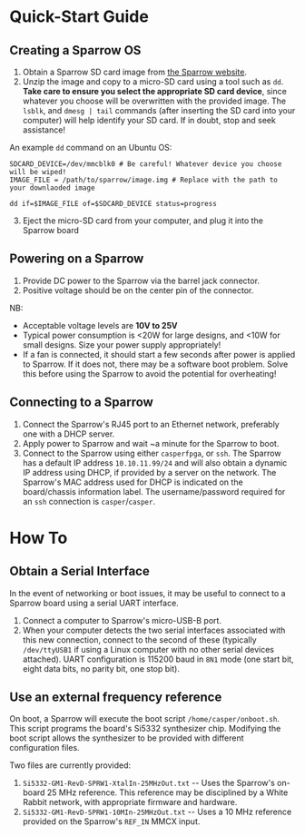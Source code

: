 # Quick-Start Guide

## Creating a Sparrow OS

  1. Obtain a Sparrow SD card image from [the Sparrow website](https://realtimeradio.co.uk/hardware).
  2. Unzip the image and copy to a micro-SD card using a tool such as `dd`.
  **Take care to ensure you select the appropriate SD card device**, since whatever you choose will be overwritten with the provided image.
  The `lsblk`, and `dmesg | tail` commands (after inserting the SD card into your computer) will help identify your SD card.
  If in doubt, stop and seek assistance!

  An example `dd` command on an Ubuntu OS:

  ```
  SDCARD_DEVICE=/dev/mmcblk0 # Be careful! Whatever device you choose will be wiped!
  IMAGE_FILE = /path/to/sparrow/image.img # Replace with the path to your downlaoded image

  dd if=$IMAGE_FILE of=$SDCARD_DEVICE status=progress
  ```
  3. Eject the micro-SD card from your computer, and plug it into the Sparrow board

## Powering on a Sparrow

  1. Provide DC power to the Sparrow via the barrel jack connector.
  2. Positive voltage should be on the center pin of the connector.

  NB:

  - Acceptable voltage levels are **10V to 25V**
  - Typical power consumption is <20W for large designs, and <10W for small designs.
  Size your power supply appropriately!
- If a fan is connected, it should start a few seconds after power is applied to Sparrow.
    If it does not, there may be a software boot problem.
    Solve this before using the Sparrow to avoid the potential for overheating!

## Connecting to a Sparrow

  1. Connect the Sparrow's RJ45 port to an Ethernet network, preferably one with a DHCP server.
  2. Apply power to Sparrow and wait ~a minute for the Sparrow to boot.
  3. Connect to the Sparrow using either `casperfpga`, or `ssh`.
  The Sparrow has a default IP address `10.10.11.99/24` and will also obtain a dynamic IP address using DHCP, if provided by a server on the network. The Sparrow's MAC address used for DHCP is indicated on the board/chassis information label.
  The username/password required for an `ssh` connection is `casper`/`casper`.

# How To

## Obtain a Serial Interface

In the event of networking or boot issues, it may be useful to connect to a Sparrow board using a serial UART interface.

  1. Connect a computer to Sparrow's micro-USB-B port.
  2. When your computer detects the two serial interfaces associated with this new connection, connect to the second of these (typically `/dev/ttyUSB1` if using a Linux computer with no other serial devices attached). UART configuration is 115200 baud in `8N1` mode (one start bit, eight data bits, no parity bit, one stop bit).

## Use an external frequency reference 

On boot, a Sparrow will execute the boot script `/home/casper/onboot.sh`.
This script programs the board's Si5332 synthesizer chip.
Modifying the boot script allows the synthesizer to be provided with different configuration files.

Two files are currently provided:

  1. `Si5332-GM1-RevD-SPRW1-XtalIn-25MHzOut.txt` -- Uses the Sparrow's on-board 25 MHz reference. This reference may be disciplined by a White Rabbit network, with appropriate firmware and hardware.
  2. `Si5332-GM1-RevD-SPRW1-10MIn-25MHzOut.txt` -- Uses a 10 MHz reference provided on the Sparrow's `REF_IN` MMCX input.


